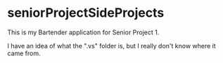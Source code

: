 # seniorProjectSideProjects

This is my Bartender application for Senior Project 1.

I have an idea of what the ".vs" folder is, but I really don't know where it came from.
